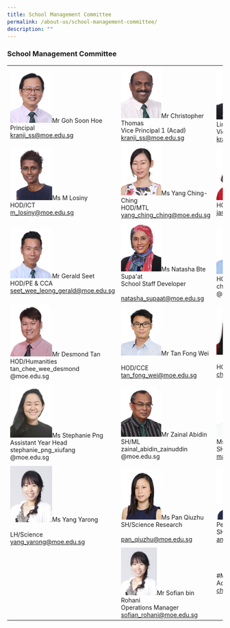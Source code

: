 ```yaml
---
title: School Management Committee
permalink: /about-us/school-management-committee/
description: ""
---
```

### School Management Committee

|  	|  	|  	|  	|
|---	|---	|---	|---	|
| <img src="/images/1smcsmc.png" style="width:40%">Mr Goh Soon Hoe<br>Principal<br>kranji_ss@moe.edu.sg 	| <img src="/images/2smcsmc.png" style="width:45%">Mr Christopher Thomas<br>Vice Principal 1 (Acad)<br>kranji_ss@moe.edu.sg 	| <img src="/images/3smcsmc.png" style="width:45%">Mrs Oh-Ong Lay Ling<br>Vice Principal 2 (Acad)<br>kranji_ss@moe.edu.sg 	|  	|
| <img src="/images/4smcsmc.png" style="width:40%">Ms M Losiny<br>HOD/ICT<br>m_losiny@moe.edu.sg 	| <img src="/images/5smcsmc.png" style="width:45%">Ms Yang Ching-Ching<br>HOD/MTL<br>yang_ching_ching@moe.edu.sg 	| <img src="/images/6smcsmc.png" style="width:45%">Ms Yap Janny<br>HOD/Math<br>janny_yap@moe.edu.sg 	| <img src="/images/7smcsmc.png" style="width:45%">Ms Yap Chin Ping, Amy<br>HOD/EL<br>yap_chin_ping@moe.edu.sg 	|
| <img src="/images/8smcsmc.png" style="width:40%">Mr Gerald Seet<br>HOD/PE & CCA<br>seet_wee_leong_gerald@moe.edu.sg 	| <img src="/images/9smcsmc.png" style="width:45%">Ms Natasha Bte Supa'at<br>School Staff Developer<br><br>natasha_supaat@moe.edu.sg 	| <img src="/images/10smcsmc.png" style="width:40%"> Mr Jeremy Chan<br>HOD/Character Guidance<br>chan_mun_leong_jeremy<br>@moe.edu.sg 	| <img src="/images/11smcsmc.png" style="width:45%">Mr Chang Long Poh<br>HOD/Aesthetics<br>chang_long_poh<br>@moe.edu.sg 	|
| <img src="/images/12smcsmc.png" style="width:40%">Mr Desmond Tan<br>HOD/Humanities<br>tan_chee_wee_desmond<br>@moe.edu.sg 	| <img src="/images/13smcsmc.png" style="width:45%">Mr Tan Fong Wei<br><br>HOD/CCE<br>tan_fong_wei@moe.edu.sg 	| <img src="/images/14smcsmc.png" style="width:40%">Mdm Chong Keting<br><br>HOD/Science<br>chong_keting@moe.edu.sg 	| <img src="/images/15smcsmc.png" style="width:43%">Mr Guay Hansen<br>Year Head (Upper Sec)<br>guay_hansen@moe.edu.sg 	|
| <img src="/images/16smcsmc.png" style="width:40%">Ms Stephanie Png<br>Assistant Year Head<br>stephanie_png_xiufang<br>@moe.edu.sg 	| <img src="/images/17smcsmc.png" style="width:45%">Mr Zainal Abidin<br>SH/ML<br>zainal_abidin_zainuddin<br>@moe.edu.sg 	| <img src="/images/18smcsmc.png" style="width:43%"><br>Ms Felicia Mah<br>SH/Student Well-Being<br>mah_rui_jing_felicia@moe.edu.sg 	| <img src="/images/19smcsmc.png" style="width:45%">Mr Ang Yong Quan Joshua<br>SH/CCE<br><br>joshua_ang@moe.edu.sg 	|
| <img src="/images/20smcsmc.png" style="width:40%">Ms Yang Yarong<br><br>LH/Science<br>yang_yarong@moe.edu.sg 	| <img src="/images/21smcsmc.png" style="width:45%">Ms Pan Qiuzhu<br>SH/Science Research<br><br>pan_qiuzhu@moe.edu.sg 	| <img src="/images/22smcsmc.png" style="width:43%">Ms Ang Peiyi Peggen<br>SH/ Student Leadership<br>ang_peiyi_peggen@moe.edu.sg 	| <img src="/images/23smcsmc.png" style="width:45%">Ms May Ng<br>LH/Humanities<br>may_ng_gui_zhen@moe.edu.sg 	|
|  	| <img src="/images/20smcsmc.png" style="width:40%">Mr Sofian bin Rohani<br>Operations Manager<br>sofian_rohani@moe.edu.sg 	| #Mdm Chua Hern Ying<br>Administration Manager<br>chua_hern_ying@moe.edu.sg 	|  	|